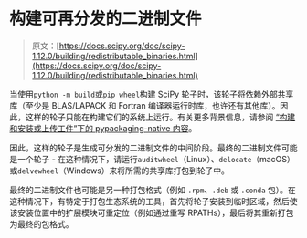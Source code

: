 # 构建可再分发的二进制文件

> 原文：[https://docs.scipy.org/doc/scipy-1.12.0/building/redistributable_binaries.html](https://docs.scipy.org/doc/scipy-1.12.0/building/redistributable_binaries.html)

当使用`python -m build`或`pip wheel`构建 SciPy 轮子时，该轮子将依赖外部共享库（至少是 BLAS/LAPACK 和 Fortran 编译器运行时库，也许还有其他库）。因此，这样的轮子只能在构建它们的系统上运行。有关更多背景信息，请参阅 [“构建和安装或上传工件”下的 pypackaging-native 内容](https://pypackaging-native.github.io/meta-topics/build_steps_conceptual/#building-and-installing-or-uploading-artifacts)。

因此，这样的轮子是生成可分发的二进制文件的中间阶段。最终的二进制文件可能是一个轮子 - 在这种情况下，请运行`auditwheel`（Linux）、`delocate`（macOS）或`delvewheel`（Windows）来将所需的共享库打包到轮子中。

最终的二进制文件也可能是另一种打包格式（例如 `.rpm`、`.deb` 或 `.conda` 包）。在这种情况下，有特定于打包生态系统的工具，首先将轮子安装到临时区域，然后使该安装位置中的扩展模块可重定位（例如通过重写 RPATHs），最后将其重新打包为最终的包格式。
